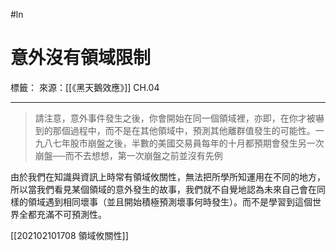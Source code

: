 #ln 
# 意外沒有領域限制
標籤：
來源：[[《黑天鵝效應》]] CH.04

---

> 請注意，意外事件發生之後，你會開始在同一個領域裡，亦即，在你才被嚇到的那個過程中，而不是在其他領域中，預測其他離群值發生的可能性。一九八七年股市崩盤之後，半數的美國交易員每年的十月都預期會發生另一次崩盤──而不去想想，第一次崩盤之前並沒有先例

由於我們在知識與資訊上時常有領域攸關性，無法把所學所知運用在不同的地方，所以當我們看見某個領域的意外發生的故事，我們就不自覺地認為未來自己會在同樣的領域遇到相同壞事（並且開始積極預測壞事何時發生）。而不是學習到這個世界全都充滿不可預測性。

[[202102101708 領域攸關性]]